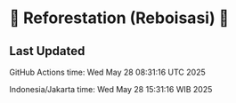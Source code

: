 
# 🌳 Reforestation (Reboisasi) 🌲

## Last Updated

GitHub Actions time: Wed May 28 08:31:16 UTC 2025

Indonesia/Jakarta time: Wed May 28 15:31:16 WIB 2025
